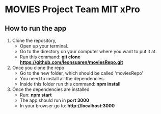# MOVIES Project Team MIT xPro

## How to run the app

1. Clone the repository, 
      * Open up your terminal.
      * Go to the directory on your computer where you want to put it at.
      * Run this command: **git clone https://github.com/leonsuaren/moviesRepo.git**
2. Once you clone the repo
      * Go to the new folder, which should be called 'moviesRepo'
      * You need to install all the dependencies.
      * Inside this folder run this command: **npm install**
3. Once the dependencies are installed
      * Run: **npm start**
      * The app should run in **port 3000**
      * In your browser go to: **http://localhost:3000**

        